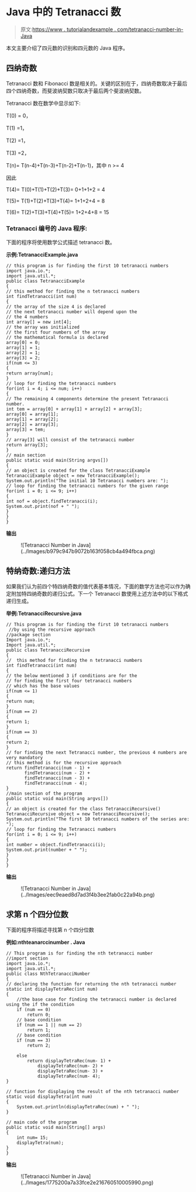 # Java 中的 Tetranacci 数

> 原文:[https://www . tutorialandexample . com/tetranacci-number-in-Java](https://www.tutorialandexample.com/tetranacci-number-in-java)

本文主要介绍了四元数的识别和四元数的 Java 程序。

## 四纳奇数

Tetranacci 数和 Fibonacci 数是相关的。关键的区别在于，四纳奇数取决于最后四个四纳奇数，而斐波纳契数只取决于最后两个斐波纳契数。

Tetranacci 数在数学中显示如下:

T(0) = 0，

T(1) =1，

T(2) =1，

T(3) =2，

T(n)= T(n-4)+T(n-3)+T(n-2)+T(n-1)，其中 n >= 4

因此

T(4)= T(0)+T(1)+T(2)+T(3)= 0+1+1+2 = 4

T(5)= T(1)+T(2)+T(3)+T(4)= 1+1+2+4 = 8

T(6)= T(2)+T(3)+T(4)+T(5)= 1+2+4+8 = 15

### Tetranacci 编号的 Java 程序:

下面的程序将使用数学公式描述 tetranacci 数。

**示例:TetranacciExample.java**

```
// this program is for finding the first 10 tetranacci numbers
import java.io.*;
import java.util.*;  
public class TetranacciExample   
{  
// this method for finding the n tetranacci numbers
int findTetranacci(int num)  
{  
// the array of the size 4 is declared 
// the next tetranacci number will depend upon the 
// the 4 numbers
int array[] = new int[4];  
// the array was initialized
// the first four numbers of the array   
// the mathematical formula is declared  
array[0] = 0;  
array[1] = 1;  
array[2] = 1;  
array[3] = 2;  
if(num <= 3)  
{  
return array[num];  
}  
// loop for finding the tetranacci numbers  
for(int i = 4; i <= num; i++)  
{  
// The remaining 4 components determine the present Tetranacci number. 
int tem = array[0] + array[1] + array[2] + array[3];  
array[0] = array[1];  
array[1] = array[2];  
array[2] = array[3];  
array[3] = tem;  
}  
// array[3] will consist of the tetranacci number
return array[3];  
}  
// main section
public static void main(String argvs[])  
{  
// an object is created for the class TetranacciExample   
TetranacciExample object = new TetranacciExample();  
System.out.println("The initial 10 Tetranacci numbers are: ");  
// loop for finding the tetranacci numbers for the given range 
for(int i = 0; i <= 9; i++)  
{  
int nof = object.findTetranacci(i);  
System.out.print(nof + " ");  
}  
}  
} 
```

**输出**

<figure class="wp-block-image">![Tetranacci Number in Java](../Images/b979c947b9072b163f058cb4a494fbca.png)</figure>

## 特纳奇数:递归方法

如果我们认为前四个特四纳奇数的值代表基本情况，下面的数学方法也可以作为确定附加特四纳奇数的递归公式。下一个 Tetranacci 数使用上述方法中的以下格式递归生成。

**举例:TetranacciRecursive.java**

```
// This program is for finding the first 10 tetranacci numbers
 //by using the recursive approach
//package section
Import java.io.*;
Import java.util.*;
public class TetranacciRecursive   
{  
//  this method for finding the n tetranacci numbers
int findTetranacci(int num)  
{  
// the below mentioned 3 if conditions are for the    
// for finding the first four tetranacci numbers
// which has the base values 
if(num <= 1)  
{  
return num;  
}  
if(num == 2)  
{  
return 1;  
}  
if(num == 3)  
{  
return 2;  
}  
// for finding the next Tetranacci number, the previous 4 numbers are very mandatory
// this method is for the recursive approach 
return findTetranacci(num - 1) +   
       findTetranacci(num - 2) +   
       findTetranacci(num - 3) +  
       findTetranacci(num - 4);  
}  
//main section of the program  
public static void main(String argvs[])  
{  
// an object is created for the class TetranacciRecursive()    
TetranacciRecursive object = new TetranacciRecursive();  
System.out.println("The first 10 tetranacci numbers of the series are: ");  
// loop for finding the Tetranacci numbers  
for(int i = 0; i <= 9; i++)  
{  
int number = object.findTetranacci(i);  
System.out.print(number + " ");  
}  
}  
} 
```

**输出**

<figure class="wp-block-image">![Tetranacci Number in Java](../Images/eec9eaed8d7ad3f4b3ee2fab0c22a94b.png)</figure>

## 求第 n 个四分位数

下面的程序将描述寻找第 n 个四分位数

**例如:nthteanarccinumber . Java**

```
// This program is for finding the nth tetranacci number
//import section
import java.io.*;
import java.util.*;
public class NthTetranacciNumber
{
// declaring the function for returning the nth tetranacci number
static int displayTetraRec(int num)
{
	//the base case for finding the tetranacci number is declared using the if the condition
	if (num == 0)
		return 0;
	// base condition
	if (num == 1 || num == 2)
		return 1;
	// base condition
	if (num == 3)
		return 2;

	else
		return displayTetraRec(num- 1) +
			displayTetraRec(num- 2) +
			displayTetraRec(num- 3) +
			displayTetraRec(num- 4);
}

// function for displaying the result of the nth tetranacci number
static void displayTetra(int num)
{
	System.out.println(displayTetraRec(num) + " ");
}

// main code of the program
public static void main(String[] args)
{
	int num= 15;
    displayTetra(num);
}
}
```

**输出**

<figure class="wp-block-image">![Tetranacci Number in Java](../Images/1775200a7a33fce2e216760510005990.png)</figure>